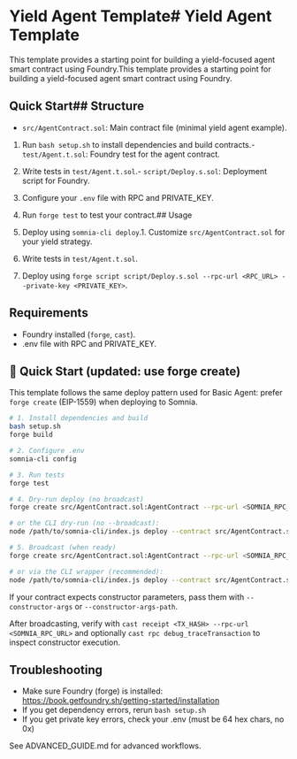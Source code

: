 # Yield Agent Template# Yield Agent Template



This template provides a starting point for building a yield-focused agent smart contract using Foundry.This template provides a starting point for building a yield-focused agent smart contract using Foundry.



## Quick Start## Structure

- `src/AgentContract.sol`: Main contract file (minimal yield agent example).

1. Run `bash setup.sh` to install dependencies and build contracts.- `test/Agent.t.sol`: Foundry test for the agent contract.

2. Write tests in `test/Agent.t.sol`.- `script/Deploy.s.sol`: Deployment script for Foundry.

3. Configure your `.env` file with RPC and PRIVATE_KEY.

4. Run `forge test` to test your contract.## Usage

5. Deploy using `somnia-cli deploy`.1. Customize `src/AgentContract.sol` for your yield strategy.

2. Write tests in `test/Agent.t.sol`.
3. Deploy using `forge script script/Deploy.s.sol --rpc-url <RPC_URL> --private-key <PRIVATE_KEY>`.

## Requirements
- Foundry installed (`forge`, `cast`).
- .env file with RPC and PRIVATE_KEY.

## 🚀 Quick Start (updated: use forge create)

This template follows the same deploy pattern used for Basic Agent: prefer `forge create` (EIP-1559) when deploying to Somnia.

```bash
# 1. Install dependencies and build
bash setup.sh
forge build

# 2. Configure .env
somnia-cli config

# 3. Run tests
forge test

# 4. Dry-run deploy (no broadcast)
forge create src/AgentContract.sol:AgentContract --rpc-url <SOMNIA_RPC_URL> --private-key <PRIVATE_KEY> --gas-limit 13000000 -vvvv

# or the CLI dry-run (no --broadcast):
node /path/to/somnia-cli/index.js deploy --contract src/AgentContract.sol:AgentContract --gas-limit 13000000

# 5. Broadcast (when ready)
forge create src/AgentContract.sol:AgentContract --rpc-url <SOMNIA_RPC_URL> --private-key <PRIVATE_KEY> --gas-limit 13000000 --broadcast

# or via the CLI wrapper (recommended):
node /path/to/somnia-cli/index.js deploy --contract src/AgentContract.sol:AgentContract --gas-limit 13000000 --broadcast
```

If your contract expects constructor parameters, pass them with `--constructor-args` or `--constructor-args-path`.

After broadcasting, verify with `cast receipt <TX_HASH> --rpc-url <SOMNIA_RPC_URL>` and optionally `cast rpc debug_traceTransaction` to inspect constructor execution.

## Troubleshooting
- Make sure Foundry (forge) is installed: https://book.getfoundry.sh/getting-started/installation
- If you get dependency errors, rerun `bash setup.sh`
- If you get private key errors, check your .env (must be 64 hex chars, no 0x)

See ADVANCED_GUIDE.md for advanced workflows.